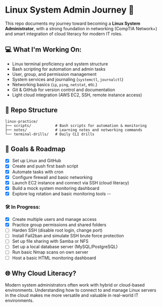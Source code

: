 # Linux System Admin Journey 🚀

This repo documents my journey toward becoming a **Linux System Administrator**, with a strong foundation in networking (CompTIA Network+) and smart integration of cloud literacy for modern IT roles.

## 💻 What I'm Working On:
- Linux terminal proficiency and system structure
- Bash scripting for automation and admin tasks
- User, group, and permission management
- System services and journaling (`systemctl`, `journalctl`)
- Networking basics (`ip`, `ping`, `netstat`, etc.)
- Git & GitHub for version control and documentation
- Light cloud integration (AWS EC2, SSH, remote instance access)

## 📁 Repo Structure

```
linux-practice/
├── scripts/           # Bash scripts for automation & monitoring
├── notes/             # Learning notes and networking commands
└── terminal-drills/   # Daily CLI drills
```

## 📌 Goals & Roadmap

- [x] Set up Linux and GitHub
- [x] Create and push first bash script
- [x] Automate tasks with cron
- [x] Configure firewall and basic networking
- [x] Launch EC2 instance and connect via SSH (cloud literacy)
- [x] Build a mock system monitoring dashboard
- [x] Explore log rotation and basic monitoring tools
--

### 🛠️ In Progress:
- [x] Create multiple users and manage access
- [x] Practice group permissions and shared folders
- [ ] Harden SSH (disable root login, change port)
- [ ] Install Fail2ban and simulate SSH brute force protection
- [ ] Set up file sharing with Samba or NFS
- [ ] Set up a local database server (MySQL/PostgreSQL)
- [ ] Run basic Nmap scans on own server
- [ ] Host a basic HTML monitoring dashboard

## 🌐 Why Cloud Literacy?
Modern system administrators often work with hybrid or cloud-based environments. Understanding how to connect to and manage Linux servers in the cloud makes me more versatile and valuable in real-world IT environments.

